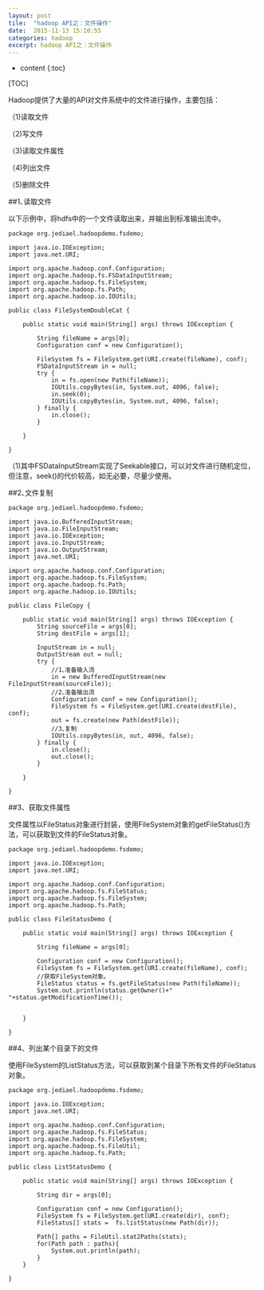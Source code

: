 ```yaml
---
layout: post
tile:  "hadoop API之：文件操作"
date:  2015-11-13 15:10:55
categories: hadoop 
excerpt: hadoop API之：文件操作
---
```


* content
{:toc}



[TOC]

Hadoop提供了大量的API对文件系统中的文件进行操作，主要包括：

（1)读取文件

（2)写文件

（3)读取文件属性

（4)列出文件

（5)删除文件


##1､读取文件

以下示例中，将hdfs中的一个文件读取出来，并输出到标准输出流中。

	
	package org.jediael.hadoopdemo.fsdemo;
	
	import java.io.IOException;
	import java.net.URI;
	
	import org.apache.hadoop.conf.Configuration;
	import org.apache.hadoop.fs.FSDataInputStream;
	import org.apache.hadoop.fs.FileSystem;
	import org.apache.hadoop.fs.Path;
	import org.apache.hadoop.io.IOUtils;
	
	public class FileSystemDoubleCat {
	
		public static void main(String[] args) throws IOException {
	
			String fileName = args[0];
			Configuration conf = new Configuration();
	
			FileSystem fs = FileSystem.get(URI.create(fileName), conf);
			FSDataInputStream in = null;
			try {
				in = fs.open(new Path(fileName));
				IOUtils.copyBytes(in, System.out, 4096, false);
				in.seek(0);
				IOUtils.copyBytes(in, System.out, 4096, false);
			} finally {
				in.close();
			}
	
		}
	
	}

（1)其中FSDataInputStream实现了Seekable接口，可以对文件进行随机定位，但注意，seek()的代价较高，如无必要，尽量少使用。

##2､文件复制


	package org.jediael.hadoopdemo.fsdemo;
	
	import java.io.BufferedInputStream;
	import java.io.FileInputStream;
	import java.io.IOException;
	import java.io.InputStream;
	import java.io.OutputStream;
	import java.net.URI;
	
	import org.apache.hadoop.conf.Configuration;
	import org.apache.hadoop.fs.FileSystem;
	import org.apache.hadoop.fs.Path;
	import org.apache.hadoop.io.IOUtils;
	
	public class FileCopy {
	
		public static void main(String[] args) throws IOException {
			String sourceFile = args[0];
			String destFile = args[1];
	
			InputStream in = null;
			OutputStream out = null;
			try {
				//1､准备输入流
				in = new BufferedInputStream(new FileInputStream(sourceFile));
				//2､准备输出流
				Configuration conf = new Configuration();
				FileSystem fs = FileSystem.get(URI.create(destFile), conf);
				out = fs.create(new Path(destFile));
				//3､复制
				IOUtils.copyBytes(in, out, 4096, false);
			} finally {
				in.close();
				out.close();
			}
	
		}
	
	}



##3、获取文件属性

文件属性以FileStatus对象进行封装，使用FileSystem对象的getFileStatus()方法，可以获取到文件的FileStatus对象。

	
	package org.jediael.hadoopdemo.fsdemo;
	
	import java.io.IOException;
	import java.net.URI;
	
	import org.apache.hadoop.conf.Configuration;
	import org.apache.hadoop.fs.FileStatus;
	import org.apache.hadoop.fs.FileSystem;
	import org.apache.hadoop.fs.Path;
	
	public class FileStatusDemo {
	
		public static void main(String[] args) throws IOException {
			
			String fileName = args[0];
			
			Configuration conf = new Configuration();
			FileSystem fs = FileSystem.get(URI.create(fileName), conf);
			//获取FileSystem对象。
			FileStatus status = fs.getFileStatus(new Path(fileName));
			System.out.println(status.getOwner()+" "+status.getModificationTime());
			
		
		}
	
	}



##4、列出某个目录下的文件

使用FileSystem的ListStatus方法，可以获取到某个目录下所有文件的FileStatus对象。
	
	package org.jediael.hadoopdemo.fsdemo;
	
	import java.io.IOException;
	import java.net.URI;
	
	import org.apache.hadoop.conf.Configuration;
	import org.apache.hadoop.fs.FileStatus;
	import org.apache.hadoop.fs.FileSystem;
	import org.apache.hadoop.fs.FileUtil;
	import org.apache.hadoop.fs.Path;
	
	public class ListStatusDemo {
	
		public static void main(String[] args) throws IOException {
			
			String dir = args[0];
			
			Configuration conf = new Configuration();
			FileSystem fs = FileSystem.get(URI.create(dir), conf);
			FileStatus[] stats =  fs.listStatus(new Path(dir));
			
			Path[] paths = FileUtil.stat2Paths(stats);
			for(Path path : paths){
				System.out.println(path);
			}
		}
	
	}
